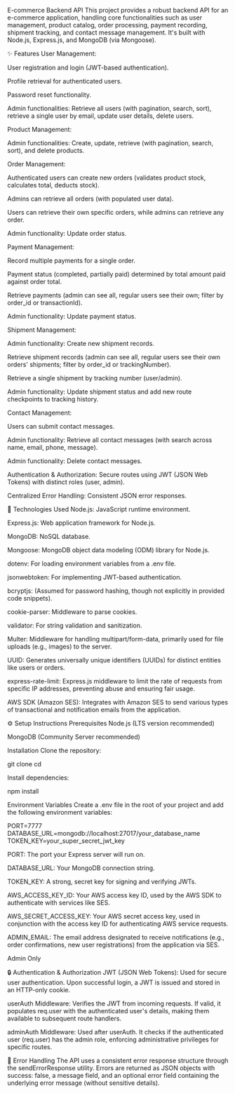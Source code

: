 E-commerce Backend API
This project provides a robust backend API for an e-commerce application, handling core functionalities such as user management, product catalog, order processing, payment recording, shipment tracking, and contact message management. It's built with Node.js, Express.js, and MongoDB (via Mongoose).

✨ Features
User Management:

User registration and login (JWT-based authentication).

Profile retrieval for authenticated users.

Password reset functionality.

Admin functionalities: Retrieve all users (with pagination, search, sort), retrieve a single user by email, update user details, delete users.

Product Management:

Admin functionalities: Create, update, retrieve (with pagination, search, sort), and delete products.

Order Management:

Authenticated users can create new orders (validates product stock, calculates total, deducts stock).

Admins can retrieve all orders (with populated user data).

Users can retrieve their own specific orders, while admins can retrieve any order.

Admin functionality: Update order status.

Payment Management:

Record multiple payments for a single order.

Payment status (completed, partially paid) determined by total amount paid against order total.

Retrieve payments (admin can see all, regular users see their own; filter by order_id or transactionId).

Admin functionality: Update payment status.

Shipment Management:

Admin functionality: Create new shipment records.

Retrieve shipment records (admin can see all, regular users see their own orders' shipments; filter by order_id or trackingNumber).

Retrieve a single shipment by tracking number (user/admin).

Admin functionality: Update shipment status and add new route checkpoints to tracking history.

Contact Management:

Users can submit contact messages.

Admin functionality: Retrieve all contact messages (with search across name, email, phone, message).

Admin functionality: Delete contact messages.

Authentication & Authorization: Secure routes using JWT (JSON Web Tokens) with distinct roles (user, admin).

Centralized Error Handling: Consistent JSON error responses.

🚀 Technologies Used
Node.js: JavaScript runtime environment.

Express.js: Web application framework for Node.js.

MongoDB: NoSQL database.

Mongoose: MongoDB object data modeling (ODM) library for Node.js.

dotenv: For loading environment variables from a .env file.

jsonwebtoken: For implementing JWT-based authentication.

bcryptjs: (Assumed for password hashing, though not explicitly in provided code snippets).

cookie-parser: Middleware to parse cookies.

validator: For string validation and sanitization.

Multer: Middleware for handling multipart/form-data, primarily used for file uploads (e.g., images) to the server.

UUID: Generates universally unique identifiers (UUIDs) for distinct entities like users or orders.

express-rate-limit: Express.js middleware to limit the rate of requests from specific IP addresses, preventing abuse and ensuring fair usage.

AWS SDK (Amazon SES): Integrates with Amazon SES to send various types of transactional and notification emails from the application.

⚙️ Setup Instructions
Prerequisites
Node.js (LTS version recommended)

MongoDB (Community Server recommended)

Installation
Clone the repository:

git clone <repository-url>
cd <project-directory>

Install dependencies:

npm install

Environment Variables
Create a .env file in the root of your project and add the following environment variables:

PORT=7777
DATABASE_URL=mongodb://localhost:27017/your_database_name
TOKEN_KEY=your_super_secret_jwt_key

PORT: The port your Express server will run on.

DATABASE_URL: Your MongoDB connection string.

TOKEN_KEY: A strong, secret key for signing and verifying JWTs.

AWS_ACCESS_KEY_ID: Your AWS access key ID, used by the AWS SDK to authenticate with services like SES.

AWS_SECRET_ACCESS_KEY: Your AWS secret access key, used in conjunction with the access key ID for authenticating AWS service requests.

ADMIN_EMAIL: The email address designated to receive notifications (e.g., order confirmations, new user registrations) from the application via SES.

Admin Only

🔒 Authentication & Authorization
JWT (JSON Web Tokens): Used for secure user authentication. Upon successful login, a JWT is issued and stored in an HTTP-only cookie.

userAuth Middleware: Verifies the JWT from incoming requests. If valid, it populates req.user with the authenticated user's details, making them available to subsequent route handlers.

adminAuth Middleware: Used after userAuth. It checks if the authenticated user (req.user) has the admin role, enforcing administrative privileges for specific routes.

🚨 Error Handling
The API uses a consistent error response structure through the sendErrorResponse utility. Errors are returned as JSON objects with success: false, a message field, and an optional error field containing the underlying error message (without sensitive details).